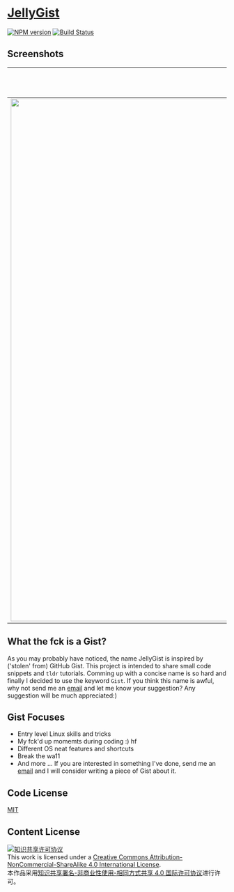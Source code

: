 # [JellyGist](https://gist.nichenjie.com)

[![NPM version](https://badge.fury.io/js/gitbook.svg)](http://badge.fury.io/js/gitbook)
[![Build Status](https://travis-ci.com/jellycsc/JellyGist-Travis-CI.svg?branch=master)](https://travis-ci.com/jellycsc/JellyGist-Travis-CI)

## Screenshots
Mobile Version             |  Full-sized Version
:-------------------------:|:-------------------------:
<img src="https://user-images.githubusercontent.com/25379724/52883898-82924900-313a-11e9-82fc-82ce74db540b.png" width="1200"/>  |  ![full-sized](https://user-images.githubusercontent.com/25379724/52883901-832adf80-313a-11e9-94f4-7d257fd97b1e.png)

## What the fck is a Gist?
As you may probably have noticed, the name JellyGist is inspired by ('stolen' from) GitHub Gist. This project is intended to share small code snippets and `tldr` tutorials. Comming up with a concise name is so hard and finally I decided to use the keyword `Gist`. If you think this name is awful, why not send me an [email](mailto:nichenjie2013@gmail.com) and let me know your suggestion? Any suggestion will be much appreciated:)

## Gist Focuses
* Entry level Linux skills and tricks
* My fck'd up momemts during coding :) hf
* Different OS neat features and shortcuts
* Break the wa11
* And more ... If you are interested in something I've done, send me an [email](mailto:nichenjie2013@gmail.com) and I will consider writing a piece of Gist about it.

## Code License
[MIT](LICENSE)

## Content License
<a rel="license" href="http://creativecommons.org/licenses/by-nc-sa/4.0/"><img alt="知识共享许可协议" style="border-width:0" src="https://i.creativecommons.org/l/by-nc-sa/4.0/88x31.png" /></a><br />This work is licensed under a <a rel="license" href="http://creativecommons.org/licenses/by-nc-sa/4.0/">Creative Commons Attribution-NonCommercial-ShareAlike 4.0 International License</a>.<br />本作品采用<a rel="license" href="http://creativecommons.org/licenses/by-nc-sa/4.0/">知识共享署名-非商业性使用-相同方式共享 4.0 国际许可协议</a>进行许可。
